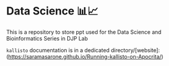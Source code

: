 # Data Science 📊📈
This is a repository to store ppt used for the Data Science and Bioinformatics Series in DJP Lab

`kallisto` documentation is in a dedicated directory/[website]:(https://saramasarone.github.io/Running-kallisto-on-Apocrita/)  
